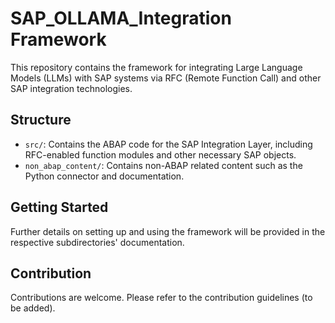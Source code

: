 # SAP_OLLAMA_Integration Framework

This repository contains the framework for integrating Large Language Models (LLMs) with SAP systems via RFC (Remote Function Call) and other SAP integration technologies.

## Structure

*   `src/`: Contains the ABAP code for the SAP Integration Layer, including RFC-enabled function modules and other necessary SAP objects.
*   `non_abap_content/`: Contains non-ABAP related content such as the Python connector and documentation.

## Getting Started

Further details on setting up and using the framework will be provided in the respective subdirectories' documentation.

## Contribution

Contributions are welcome. Please refer to the contribution guidelines (to be added).